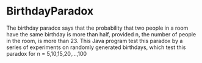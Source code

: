 # BirthdayParadox
The birthday paradox says that the probability that two people in a room have the same birthday is more than half, provided n, the number of people in the room, is more than 23. This Java program test this paradox by a series of experiments on randomly generated birthdays, which test this paradox for n = 5,10,15,20,...,100
